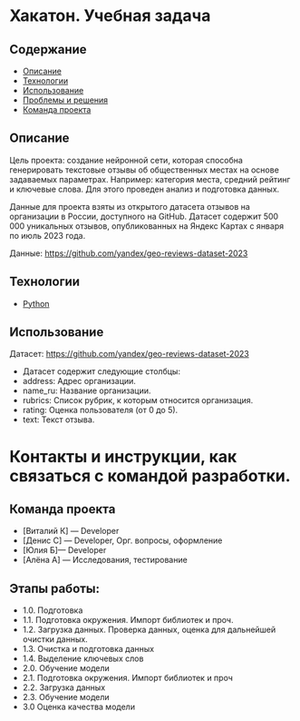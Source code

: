 # Хакатон. Учебная задача
## Содержание
- [Описание](#описание)
- [Технологии](#технологии)
- [Использование](#использование)
- [Проблемы и решения](#возможные-проблемы-и-их-решения)
- [Команда проекта](#команда-проекта)

## Описание
Цель проекта: создание нейронной сети, которая способна генерировать текстовые отзывы об общественных местах на основе задаваемых параметрах. Например: категория места, средний рейтинг и ключевые слова. 
Для этого проведен анализ и подготовка данных.

Данные для проекта взяты из открытого датасета отзывов на организации в России, доступного на GitHub. Датасет содержит 500 000 уникальных отзывов, опубликованных на Яндекс Картах с января по июль 2023 года.

Данные: https://github.com/yandex/geo-reviews-dataset-2023

## Технологии
- [Python](https://www.python.org/)

## Использование
Датасет: https://github.com/yandex/geo-reviews-dataset-2023
- Датасет содержит следующие столбцы:
- address: Адрес организации.
- name_ru: Название организации.
- rubrics: Список рубрик, к которым относится организация.
- rating: Оценка пользователя (от 0 до 5).
- text: Текст отзыва.

# Контакты и инструкции, как связаться с командой разработки.


## Команда проекта
- [Виталий К] — Developer
- [Денис С] — Developer, Орг. вопросы, оформление
- [Юлия Б]— Developer
- [Алёна А] — Исследования, тестирование

## Этапы работы:
- 1.0. Подготовка   
- 1.1. Подготовка окружения. Импорт библиотек и проч.
- 1.2. Загрузка данных. Проверка данных, оценка для дальнейшей очистки данных.
- 1.3. Очистка и подготовка данных
- 1.4. Выделение ключевых слов
- 2.0. Обучение модели
- 2.1. Подготовка окружения. Импорт библиотек и проч
- 2.2. Загрузка данных
- 2.3. Обучение модели
- 3.0 Оценка качества модели
